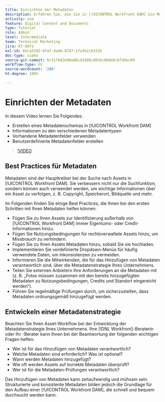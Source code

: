 ```yaml
---
title: Einrichten der Metadaten
description: Erfahren Sie, wie Sie in [!UICONTROL Workfront DAM] ein Metadatenschema erstellen, die verschiedenen Metadatentypen verstehen, vorhandene Metadatenfelder verwenden und vieles mehr.
activity: use
feature: Digital Content and Documents
type: Tutorial
role: Admin
level: Intermediate
team: Technical Marketing
jira: KT-8972
exl-id: 65ca5265-8fa7-4a46-8747-1fa362c6332b
doc-type: video
source-git-commit: 6c31f8d2e98ad8cd1880cd03ec0b0e6c0fd9ec09
workflow-type: ht
source-wordcount: '289'
ht-degree: 100%

---
```


# Einrichten der Metadaten

In diesem Video lernen Sie Folgendes:

* Erstellen eines Metadatenschemas in [!UICONTROL Workfront DAM]
* Informationen zu den verschiedenen Metadatentypen
* Vorhandene Metadatenfelder verwenden
* Benutzerdefinierte Metadatenfelder erstellen

>[!VIDEO](https://video.tv.adobe.com/v/335235/?quality=12&learn=on)

## Best Practices für Metadaten

Metadaten sind der Haupttreiber bei der Suche nach Assets in [!UICONTROL Workfront DAM]. Sie verbessern nicht nur die Suchfunktion, sondern können auch verwendet werden, um wichtige Informationen über ein Asset zu verfolgen, z. B. Copyright, Speicherort, Bildquelle und mehr.

Im Folgenden finden Sie einige Best Practices, die Ihnen bei den ersten Schritten mit Ihren Metadaten helfen können:

* Fügen Sie zu Ihren Assets zur Identifizierung außerhalb von [!UICONTROL Workfront DAM] immer Eigentums- oder Credit-Informationen hinzu.
* Fügen Sie Nutzungsbedingungen für rechtsverwaltete Assets hinzu, um Missbrauch zu verhindern.
* Fügen Sie zu Ihren Assets Metadaten hinzu, sobald Sie sie hochladen.
* Implementieren Sie vordefinierte Dropdown-Menüs für häufig verwendete Daten, um Inkonsistenzen zu vermeiden.
* Informieren Sie die Mitwirkenden, die für das Hinzufügen von Metadaten verantwortlich sind, über die Metadatenstrategie Ihres Unternehmens.
* Teilen Sie externen Anbietern Ihre Anforderungen an die Metadaten mit (z. B. „Fotos müssen zusammen mit den bereits hinzugefügten Metadaten zu Nutzungsbedingungen, Credits und Standort eingereicht werden“).
* Führen Sie regelmäßige Prüfungen durch, um sicherzustellen, dass Metadaten ordnungsgemäß hinzugefügt werden.

## Entwickeln einer Metadatenstrategie

Beachten Sie Ihren Asset-Workflow bei der Entwicklung der Metadatenstrategie Ihres Unternehmens. Ihre [!DNL Workfront]-Beraterin oder Ihr -Berater kann Ihnen bei der Beantwortung der folgenden wichtigen Fragen helfen:

* Wer ist für das Hinzufügen von Metadaten verantwortlich?
* Welche Metadaten sind erforderlich? Was ist optional?
* Wann werden Metadaten hinzugefügt?
* Wie oft werden Assets auf korrekte Metadaten überprüft?
* Wer ist für die Metadaten-Prüfungen verantwortlich?

Das Hinzufügen von Metadaten kann zeitaufwendig und mühsam sein. Strukturierte und konsistente Metadaten bilden jedoch die Grundlage für den Aufbau einer [!UICONTROL Workfront DAM], die schnell und bequem durchsucht werden kann.

